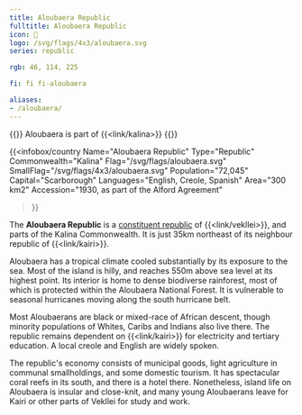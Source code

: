 ```yaml
---
title: Aloubaera Republic
fulltitle: Aloubaera Republic
icon: 🌲
logo: /svg/flags/4x3/aloubaera.svg
series: republic

rgb: 46, 114, 225

fi: fi fi-aloubaera

aliases:
- /aloubaera/
---
```

{{<note series>}}
 Aloubaera is part of {{<link/kalina>}}
{{</note>}}

{{<infobox/country
	 Name="Aloubaera Republic"
	 Type="Republic"
	 Commonwealth="Kalina"
	 Flag="/svg/flags/aloubaera.svg"
	 SmallFlag="/svg/flags/4x3/aloubaera.svg"
	 Population="72,045"
	 Capital="Scarborough"
	 Languages="English, Creole, Spanish"
	 Area="300 km2"
	 Accession="1930, as part of the Alford Agreement"
 >}}

The <span class="fi fi-aloubaera"></span> **Aloubaera Republic** is a [constituent republic](/republics/) of {{<link/vekllei>}}, and parts of the Kalina Commonwealth. It is just 35km northeast of its neighbour republic of {{<link/kairi>}}.

Aloubaera has a tropical climate cooled substantially by its exposure to the sea. Most of the island is hilly, and reaches 550m above sea level at its highest point. Its interior is home to dense biodiverse rainforest, most of which is protected within the Aloubaera National Forest. It is vulnerable to seasonal hurricanes moving along the south hurricane belt.

Most Aloubaerans are black or mixed-race of African descent, though minority populations of Whites, Caribs and Indians also live there. The republic remains dependent on {{<link/kairi>}} for electricity and tertiary education. A local creole and English are widely spoken.

The republic's economy consists of municipal goods, light agriculture in communal smallholdings, and some domestic tourism. It has spectacular coral reefs in its south, and there is a hotel there. Nonetheless, island life on Aloubaera is insular and close-knit, and many young Aloubaerans leave for Kairi or other parts of Vekllei for study and work.

